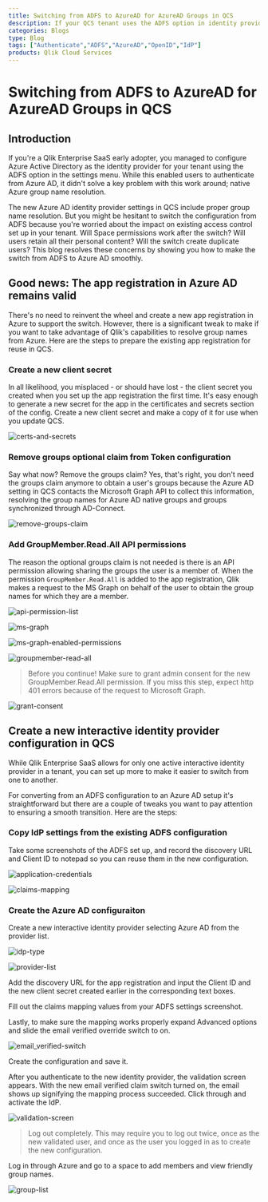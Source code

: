 ```yaml
---
title: Switching from ADFS to AzureAD for AzureAD Groups in QCS
description: If your QCS tenant uses the ADFS option in identity provider settings  as a workaround for AzureAD, read this blog to learn how to migrate to the new  AzureAD option without duplicating user entries
categories: Blogs
type: Blog
tags: ["Authenticate","ADFS","AzureAD","OpenID","IdP"]
products: Qlik Cloud Services
---
```


# Switching from ADFS to AzureAD for AzureAD Groups in QCS

## Introduction

If you're a Qlik Enterprise SaaS early adopter, you managed to configure Azure
Active Directory as the identity provider for your tenant using the ADFS option
in the settings menu. While this enabled users to authenticate from Azure AD, it
didn't solve a key problem with this work around; native Azure group name
resolution.

The new Azure AD identity provider settings in QCS include proper group name
resolution. But you might be hesitant to switch the configuration from ADFS
because you're worried about the impact on existing access control set up in
your tenant. Will Space permissions work after the switch? Will users retain all
their personal content? Will the switch create duplicate users? This blog
resolves these concerns by showing you how to make the switch from ADFS to Azure
AD smoothly.

## Good news: The app registration in Azure AD remains valid

There's no need to reinvent the wheel and create a new app registration in Azure
to support the switch. However, there is a significant tweak to make if you want
to take advantage of Qlik's capabilities to resolve group names from Azure. Here
are the steps to prepare the existing app registration for reuse in QCS.

### Create a new client secret

In all likelihood, you misplaced - or should have lost - the client secret you
created when you set up the app registration the first time. It's easy enough to
generate a new secret for the app in the certificates and secrets section of the
config. Create a new client secret and make a copy of it for
use when you update QCS.

![certs-and-secrets](../../images/configure-azuread-idp-with-qcs/ad-config/certs-and-secrets.png)

### Remove groups optional claim from Token configuration

Say what now? Remove the groups claim? Yes, that's right, you don't need the
groups claim anymore to obtain a user's groups because the Azure AD setting in
QCS contacts the Microsoft Graph API to collect this information, resolving the
group names for Azure AD native groups and groups synchronized through
AD-Connect.

![remove-groups-claim](../../images/configure-azuread-idp-with-qcs/ad-config/remove-groups-claim.png)

### Add GroupMember.Read.All API permissions

The reason the optional groups claim is not needed is there is an API permission
allowing sharing the groups the user is a member of. When the permission
`GroupMember.Read.All` is added to the app registration, Qlik makes a request to
the MS Graph on behalf of the user to obtain the group names for which they are
a member.

![api-permission-list](../../images/configure-azuread-idp-with-qcs/ad-config/api-permission-list.png)

![ms-graph](../../images/configure-azuread-idp-with-qcs/ad-config/ms-graph.png)

![ms-graph-enabled-permissions](../../images/configure-azuread-idp-with-qcs/ad-config/ms-graph-enabled-permissions.png)

![groupmember-read-all](../../images/configure-azuread-idp-with-qcs/ad-config/groupmember-read-all.png)

> Before you continue! Make sure to grant admin consent for the new
> GroupMember.Read.All permission. If you miss this step, expect http 401 errors
> because of the request to Microsoft Graph.

![grant-consent](../../images/configure-azuread-idp-with-qcs/ad-config/grant-consent.png)

## Create a new interactive identity provider configuration in QCS

While Qlik Enterprise SaaS allows for only one active interactive identity
provider in a tenant, you can set up more to make it easier to switch from one
to another.

For converting from an ADFS configuration to an Azure AD setup it's
straightforward but there are a couple of tweaks you want to pay attention to
ensuring a smooth transition. Here are the steps:

### Copy IdP settings from the existing ADFS configuration

Take some screenshots of the ADFS set up, and record the discovery URL and
Client ID to notepad so you can reuse them in the new configuration.

![application-credentials](../../images/change-from-adfs-to-azuread-with-no-user-impact/application-credentials.png)

![claims-mapping](../../images/change-from-adfs-to-azuread-with-no-user-impact/claims-mapping.png)

### Create the Azure AD configuraiton

Create a new interactive identity provider selecting Azure AD from the provider
list.

![idp-type](../../images/change-from-adfs-to-azuread-with-no-user-impact/idp-type.png)

![provider-list](../../images/change-from-adfs-to-azuread-with-no-user-impact/provider-list.png)

Add the discovery URL for the app registration and input the Client ID and the
new client secret created earlier in the corresponding text boxes.

Fill out the claims mapping values from your ADFS settings screenshot.

Lastly, to make sure the mapping works properly expand Advanced options and
slide the email verified override switch to on.

![email_verified-switch](../../images/change-from-adfs-to-azuread-with-no-user-impact/email_verified-switch.png)

Create the configuration and save it.

After you authenticate to the new identity provider, the validation screen
appears. With the new email verified claim switch turned on, the email shows up
signifying the mapping process succeeded. Click through and activate the IdP.

![validation-screen](../../images/change-from-adfs-to-azuread-with-no-user-impact/validation-screen.png)

> Log out completely. This may require you to log out twice, once as the new
> validated user, and once as the user you logged in as to create the new
> configuration.

Log in through Azure and go to a space to add members and view friendly group names.

![group-list](../../images/change-from-adfs-to-azuread-with-no-user-impact/group-list.png)